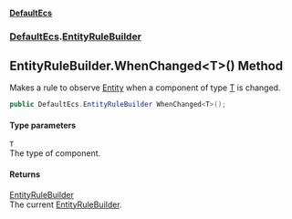 #### [DefaultEcs](./index.md 'index')
### [DefaultEcs](./DefaultEcs.md 'DefaultEcs').[EntityRuleBuilder](./DefaultEcs-EntityRuleBuilder.md 'DefaultEcs.EntityRuleBuilder')
## EntityRuleBuilder.WhenChanged&lt;T&gt;() Method
Makes a rule to observe [Entity](./DefaultEcs-Entity.md 'DefaultEcs.Entity') when a component of type [T](#DefaultEcs-EntityRuleBuilder-WhenChanged-T-()-T 'DefaultEcs.EntityRuleBuilder.WhenChanged&lt;T&gt;().T') is changed.  
```csharp
public DefaultEcs.EntityRuleBuilder WhenChanged<T>();
```
#### Type parameters
<a name='DefaultEcs-EntityRuleBuilder-WhenChanged-T-()-T'></a>
`T`  
The type of component.  
  
#### Returns
[EntityRuleBuilder](./DefaultEcs-EntityRuleBuilder.md 'DefaultEcs.EntityRuleBuilder')  
The current [EntityRuleBuilder](./DefaultEcs-EntityRuleBuilder.md 'DefaultEcs.EntityRuleBuilder').  
